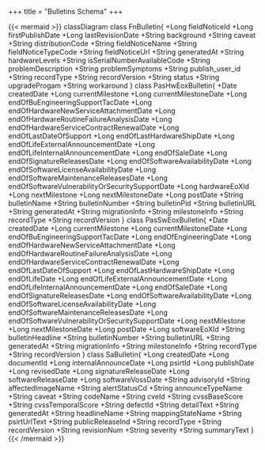 +++
title = "Bulletins Schema"
+++

{{< mermaid >}}
classDiagram
  class FnBulletin{
    +Long fieldNoticeId
    +Long firstPublishDate
    +Long lastRevisionDate
    +String background
    +String caveat
    +String distributionCode
    +String fieldNoticeName
    +String fieldNoticeTypeCode
    +String fieldNoticeUrl
    +String generatedAt
    +String hardwareLevels
    +String isSerialNumberAvailableCode
    +String problemDescription
    +String problemSymptoms
    +String publish_user_id
    +String recordType
    +String recordVersion
    +String status
    +String upgradeProgam
    +String workaround
  }
  class PasHwEoxBulletin{
    +Date createdDate
    +Long currentMilestone
    +Long currentMilestoneDate
    +Long endOfBuEngineeringSupportTacDate
    +Long endOfHardwareNewServiceAttachmentDate
    +Long endOfHardwareRoutineFailureAnalysisDate
    +Long endOfHardwareServiceContractRenewalDate
    +Long endOfLastDateOfSupport
    +Long endOfLastHardwareShipDate
    +Long endOfLifeExternalAnnouncementDate
    +Long endOfLifeInternalAnnouncementDate
    +Long endOfSaleDate
    +Long endOfSignatureReleasesDate
    +Long endOfSoftwareAvailabilityDate
    +Long endOfSoftwareLicenseAvailabilityDate
    +Long endOfSoftwareMaintenanceReleasesDate
    +Long endOfSoftwareVulnerabilityOrSecuritySupportDate
    +Long hardwareEoXId
    +Long nextMilestone
    +Long nextMilestoneDate
    +Long postDate
    +String bulletinName
    +String bulletinNumber
    +String bulletinPid
    +String bulletinURL
    +String generatedAt
    +String migrationInfo
    +String milestoneInfo
    +String recordType
    +String recordVersion
  }
  class PasSwEoxBulletin{
    +Date createdDate
    +Long currentMilestone
    +Long currentMilestoneDate
    +Long endOfBuEngineeringSupportTacDate
    +Long endOfEngineeringDate
    +Long endOfHardwareNewServiceAttachmentDate
    +Long endOfHardwareRoutineFailureAnalysisDate
    +Long endOfHardwareServiceContractRenewalDate
    +Long endOfLastDateOfSupport
    +Long endOfLastHardwareShipDate
    +Long endOfLifeDate
    +Long endOfLifeExternalAnnouncementDate
    +Long endOfLifeInternalAnnouncementDate
    +Long endOfSaleDate
    +Long endOfSignatureReleasesDate
    +Long endOfSoftwareAvailabilityDate
    +Long endOfSoftwareLicenseAvailabilityDate
    +Long endOfSoftwareMaintenanceReleasesDate
    +Long endOfSoftwareVulnerabilityOrSecuritySupportDate
    +Long nextMilestone
    +Long nextMilestoneDate
    +Long postDate
    +Long softwareEoXId
    +String bulletinHeadline
    +String bulletinNumber
    +String bulletinURL
    +String generatedAt
    +String migrationInfo
    +String milestoneInfo
    +String recordType
    +String recordVersion
  }
  class SaBulletin{
    +Long createdDate
    +Long documentId
    +Long internalAnnounceDate
    +Long psirtId
    +Long publishDate
    +Long revisedDate
    +Long signatureReleaseDate
    +Long softwareReleaseDate
    +Long softwareVossDate
    +String advisoryId
    +String affectedImageName
    +String alertStatusCd
    +String announceTypeName
    +String caveat
    +String codeName
    +String cveId
    +String cvssBaseScore
    +String cvssTemporalScore
    +String defectId
    +String detailText
    +String generatedAt
    +String headlineName
    +String mappingStateName
    +String psirtUrlText
    +String publicReleaseInd
    +String recordType
    +String recordVersion
    +String revisionNum
    +String severity
    +String summaryText
  }
{{< /mermaid >}}
